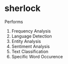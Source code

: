 sherlock
========


Performs 

1. Frequency Analysis
2. Language Detection
3. Entity Analysis
4. Sentiment Analysis
5. Text Classification
6. Specific Word Occurence
